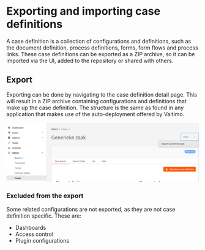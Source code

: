 # Exporting and importing case definitions

A case definition is a collection of configurations and definitions, such as the document definition, process
definitions, forms, form flows and process links. These case definitions can be exported as a ZIP archive, so it can
be imported via the UI, added to the repository or shared with others.

## Export

Exporting can be done by navigating to the case definition detail page. This will result in a ZIP archive containing 
configurations and definitions that make up the case definition. The structure is the same as found in any application
that makes use of the auto-deployment offered by Valtimo.

![Exporting a case definition](img/export-case-definition.png)

### Excluded from the export

Some related configurations are not exported, as they are not case definition specific. These are:
- Dashboards
- Access control
- Plugin configurations